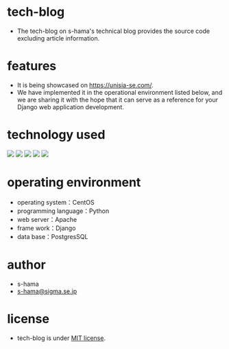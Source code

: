 # tech-blog
* The tech-blog on s-hama's technical blog provides the source code excluding article information.

# features
* It is being showcased on https://unisia-se.com/. 
* We have implemented it in the operational environment listed below, and we are sharing it with the hope that it can serve as a reference for your Django web application development.

# technology used

<img src="https://img.shields.io/badge/-Javascript-000000.svg?logo=javascript&style=for-the-badge">
<img src="https://img.shields.io/badge/-Django-092E20.svg?logo=django&style=for-the-badge">
<img src="https://img.shields.io/badge/-Python-F2C63C.svg?logo=python&style=for-the-badge">
<img src="https://img.shields.io/badge/-Apache-D22128.svg?logo=apache&style=for-the-badge">
<img src="https://img.shields.io/badge/-Postgresql-336791.svg?logo=postgresql&style=for-the-badge">

# operating environment
* operating system：CentOS
* programming language：Python
* web server：Apache
* frame work：Django
* data base：PostgresSQL

# author
* s-hama
* s-hama@sigma.se.jp

# license
* tech-blog is under [MIT license](https://en.wikipedia.org/wiki/MIT_License).
